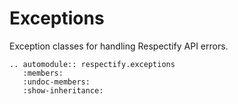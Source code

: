 # Exceptions

Exception classes for handling Respectify API errors.

```{eval-rst}
.. automodule:: respectify.exceptions
   :members:
   :undoc-members:
   :show-inheritance:
```